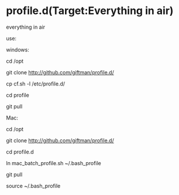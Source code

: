 profile.d(Target:Everything in air)
=========

everything in air

use:

windows:

cd /opt

git clone http://github.com/giftman/profile.d/

cp cf.sh -l /etc/profile.d/

cd profile

git pull


Mac:

cd /opt

git clone http://github.com/giftman/profile.d/

cd profile.d

ln mac_batch_profile.sh ~/.bash_profile

git pull

source ~/.bash_profile
